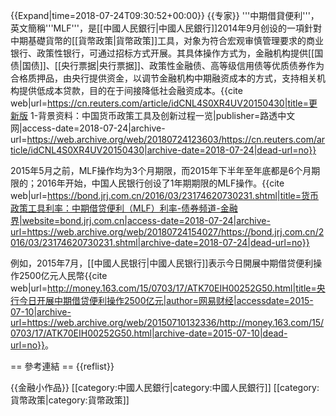 {{Expand|time=2018-07-24T09:30:52+00:00}}
{{专家}}
'''中期借貸便利'''，英文簡稱'''MLF'''，是[[中國人民銀行|中國人民銀行]]2014年9月创设的一項針對中期基礎貨幣的[[貨幣政策|貨幣政策]]工具，对象为符合宏观审慎管理要求的商业银行、政策性银行，可通过招标方式开展。其具体操作方式为，金融机构提供[[国债|国债]]、[[央行票据|央行票据]]、政策性金融债、高等级信用债等优质债券作为合格质押品，由央行提供资金，以调节金融机构中期融资成本的方式，支持相关机构提供低成本贷款，目的在于间接降低社会融资成本。<ref>{{cite web|url=https://cn.reuters.com/article/idCNL4S0XR4UV20150430|title=更新版 1-背景资料：中国货币政策工具及创新过程一览|publisher=路透中文网|access-date=2018-07-24|archive-url=https://web.archive.org/web/20180724123603/https://cn.reuters.com/article/idCNL4S0XR4UV20150430|archive-date=2018-07-24|dead-url=no}}</ref>

2015年5月之前，MLF操作均为3个月期限，而2015年下半年至年底都是6个月期限的；2016年开始，中国人民银行创设了1年期期限的MLF操作。<ref>{{cite web|url=https://bond.jrj.com.cn/2016/03/23174620730231.shtml|title=货币政策工具利率：中期借贷便利（MLF）利率-债券频道-金融界|website=bond.jrj.com.cn|access-date=2018-07-24|archive-url=https://web.archive.org/web/20180724154027/https://bond.jrj.com.cn/2016/03/23174620730231.shtml|archive-date=2018-07-24|dead-url=no}}</ref>

例如，2015年7月，[[中國人民银行|中國人民银行]]表示今日開展中期借贷便利操作2500亿元人民幣<ref>{{cite web|url=http://money.163.com/15/0703/17/ATK70EIH00252G50.html|title=央行今日开展中期借贷便利操作2500亿元|author=网易财经|accessdate=2015-07-10|archive-url=https://web.archive.org/web/20150710132336/http://money.163.com/15/0703/17/ATK70EIH00252G50.html|archive-date=2015-07-10|dead-url=no}}</ref>。

== 參考連結 ==
{{reflist}}

{{金融小作品}}
[[category:中國人民銀行|category:中國人民銀行]]
[[category:貨幣政策|category:貨幣政策]]